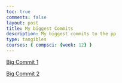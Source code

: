 ```yaml
---
toc: true
comments: false
layout: post
title: My biggest Commits
description: My biggest commits to the pp
type: tangibles
courses: { compsci: {week: 12} }
---
```


[Big Commit 1](https://github.com/IshanCornick/FrontendRepo/commit/75bf229d8a3c61dcee6c71eed6a15a153c887515)

[Big Commit 2](https://github.com/IshanCornick/FrontendRepo/commit/007a6939241e3d198d8a83be5230ba650a0a9f4e)